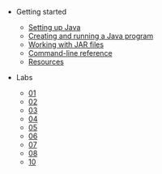 * Getting started

  * [Setting up Java](Getting-Started/setting-up-java.md)
  * [Creating and running a Java program](Getting-Started/running-a-java-program.md)
  * [Working with JAR files](Getting-Started/working-with-jar-files.md)
  * [Command-line reference](Getting-Started/command-line-reference.md)
  * [Resources](Getting-Started/Resources.md)

* Labs
  * [01](Labs/lab01.md)
  * [02](Labs/lab02.md)
  * [03](Labs/lab03.md)
  * [04](Labs/lab04.md)
  * [05](Labs/lab05.md)
  * [06](Labs/lab06.md)
  * [07](Labs/lab07.md)
  * [08](Labs/lab08.md)
  * [10](Labs/lab10.md)
  <!-- * [11](Labs/lab11.md) -->
  <!-- * [12](Labs/lab12.md) -->
  <!-- * [14](Labs/lab14.md) -->
  <!-- * [16](Labs/lab16.md) -->
  <!-- * [17](Labs/lab17.md) -->
  <!-- * [18](Labs/lab18.md) -->
  <!-- * [19](Labs/lab19.md) -->
  <!-- * [20](Labs/lab20.md) -->
  <!-- * [21](Labs/lab21.md) -->
  <!-- * [23](Labs/lab23.md) -->
  <!-- * [24](Labs/lab24.md) -->
  <!-- * [25](Labs/lab25.md) -->
  <!-- * [26](Labs/lab26.md) -->
  <!-- * [Final Review](Labs/finalReview.md) -->
